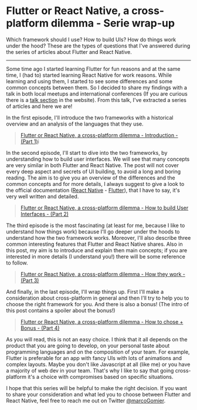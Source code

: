 # Flutter or React Native, a cross-platform dilemma - Serie wrap-up


Which framework should I use? How to build UIs? How do things work under the hood? These are the types of questions that I've answered during the series of articles about Flutter and React Native.

---

Some time ago I started learning Flutter for fun reasons and at the same time, I (had to) started learning React Native for work reasons. 
While learning and using them, I started to see some differences and some common concepts between them. So I decided to share my findings with a talk in both local meetups and international conferences (If you are curious there is a [talk section](https://www.marcogomiero.com/talks/) in the website). From this talk, I've extracted a series of articles and here we are! 

In the first episode, I'll introduce the two frameworks with a historical overview and an analysis of the languages that they use. 

> [Flutter or React Native, a cross-platform dilemma - Introduction - (Part 1)](https://www.marcogomiero.com/posts/2019/rn-flutter-dilemma-1-intro/)i

In the second episode, I'll start to dive into the two frameworks, by understanding how to build user interfaces. We will see that many concepts are very similar in both Flutter and React Native. The post will not cover every deep aspect and secrets of UI building, to avoid a long and boring reading. The aim is to give you an overview of the differences and the common concepts and for more details, I always suggest to give a look to the official documentation ([React Native](https://facebook.github.io/react-native/) - [Flutter](https://flutter.dev/docs)), that I have to say, it's very well written and detailed.

> [Flutter or React Native, a cross-platform dilemma - How to build User Interfaces - (Part 2)](https://www.marcogomiero.com/posts/2020/rn-flutter-dilemma-2-ui/)

The third episode is the most fascinating (at least for me, because I like to understand how things work) because I'll go deeper under the hoods to understand how the two framework works. Moreover, I'll also describe three common interesting features that Flutter and React Native shares. Also in this post, my aim is to introduce and explain then main concepts; if you are interested in more details (I understand you!) there will be some reference to follow. 

> [Flutter or React Native, a cross-platform dilemma - How they work - (Part 3)](https://www.marcogomiero.com/posts/2020/rn-flutter-dilemma-3-under-hood/)

And finally, in the last episode, I'll wrap things up. First I'll make a consideration about cross-platform in general and then I'll try to help you to choose the right framework for you. And there is also a bonus! (The intro of this post contains a spoiler about the bonus!)

> [Flutter or React Native, a cross-platform dilemma - How to chose + Bonus - (Part 4)](https://www.marcogomiero.com/posts/2020/rn-flutter-dilemma-4-how-choose/)

As you will read, this is not an easy choice. I think that it all depends on the product that you are going to develop, on your personal taste about programming languages and on the composition of your team. For example, Flutter is preferable for an app with fancy UIs with lots of animations and complex layouts. Maybe you don't like Javascript at all (like me) or you have a majority of web dev in your team. That's why I like to say that going cross-platform it's a choice with compromises based on specific situations.

I hope that this series will be helpful to make the right decision. If you want to share your consideration and what led you to choose between Flutter and React Native, feel free to reach me out on Twitter [@marcoGomier](https://twitter.com/marcoGomier).


